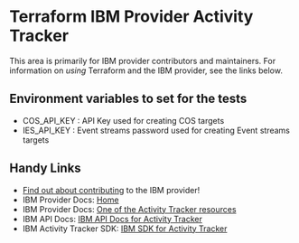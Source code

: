 # Terraform IBM Provider Activity Tracker
<!-- markdownlint-disable MD026 -->
This area is primarily for IBM provider contributors and maintainers. For information on _using_ Terraform and the IBM provider, see the links below.


## Environment variables to set for the tests
* COS_API_KEY   : API Key used for creating COS targets
* IES_API_KEY   : Event streams password used for creating Event streams targets

## Handy Links
* [Find out about contributing](../../../CONTRIBUTING.md) to the IBM provider!
* IBM Provider Docs: [Home](https://registry.terraform.io/providers/IBM-Cloud/ibm/latest/docs)
* IBM Provider Docs: [One of the Activity Tracker resources](https://registry.terraform.io/providers/IBM-Cloud/ibm/latest/docs/resources/atracker_route)
* IBM API Docs: [IBM API Docs for Activity Tracker](https://cloud.ibm.com/apidocs/atracker)
* IBM Activity Tracker SDK: [IBM SDK for Activity Tracker](https://github.com/IBM/platform-services-go-sdk/tree/main/atrackerv2)
